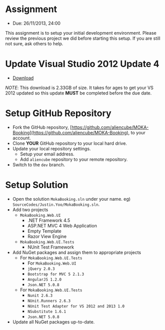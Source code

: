 # Assignment #

* Due: 26/11/2013, 24:00

This assignment is to setup your initial development environment. Please review the previous project we did before starting this setup. If you are still not sure, ask others to help.


# Update Visual Studio 2012 Update 4 #

* [Download](http://www.microsoft.com/en-us/download/details.aspx?id=39305)

*NOTE*: This download is 2.33GB of size. It takes for ages to get your VS 2012 updated so this update **MUST** be completed before the due date.


# Setup GitHub Repository #

* Fork the GitHub repository, [https://github.com/aliencube/MOKA-Booking](https://github.com/aliencube/MOKA-Booking), to your account.
* Clone **YOUR** GitHub repository to your local hard drive.
* Update your local repository settings.
   * Setup your email address.
   * Add `aliencube` repository to your remote repository.
* Switch to the `dev` branch.


# Setup Solution #

* Open the solution `MokaBooking.sln` under your name. eg) `SourceCodes/Justin.Yoo/MokaBooking.sln`.
* Add two projects
   * `MokaBooking.Web.UI`
      * .NET Framework 4.5
      * ASP.NET MVC 4 Web Application
      * Empty Template
      * Razor View Engine
   * `MokaBooking.Web.UI.Tests`
      * NUnit Test Framework
* Add NuGet packages and assign them to appropriate projects
   * For `MokaBooking.Web.UI.Tests`
      * For `MokaBooking.Web.UI`
      * `jQuery 2.0.3`
      * `Bootstrap for MVC 5 2.1.3`
      * `AngularJS 1.2.0`
      * `Json.NET 5.0.8`
   * For `MokaBooking.Web.UI.Tests`
      * `Nunit 2.6.3`
      * `NUnit.Runners 2.6.3`
      * `NUnit Test Adapter for VS 2012 and 2013 1.0`
      * `NSubstitute 1.6.1`
      * `Json.NET 5.0.8`
* Update all NuGet packages up-to-date.
